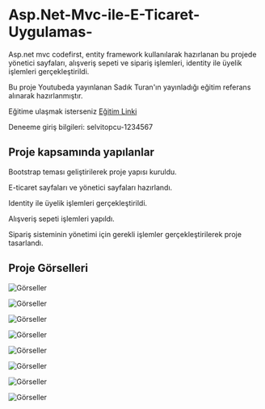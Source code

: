 # Asp.Net-Mvc-ile-E-Ticaret-Uygulamas-
Asp.net mvc codefirst, entity framework kullanılarak hazırlanan bu projede yönetici sayfaları, alışveriş sepeti ve sipariş işlemleri, identity ile üyelik işlemleri gerçekleştirildi.  

Bu proje Youtubeda yayınlanan  Sadık Turan'ın yayınladığı eğitim referans alınarak hazırlanmıştır.

Eğitime ulaşmak isterseniz [Eğitim Linki](https://youtube.com/playlist?list=PLXuv2PShkuHx1ojAJU-fCaxNYDIsBTELp)

Deneeme giriş bilgileri: selvitopcu-1234567

## Proje kapsamında yapılanlar

Bootstrap teması geliştirilerek proje yapısı kuruldu.

E-ticaret sayfaları ve yönetici sayfaları hazırlandı.

Identity ile üyelik işlemleri gerçekleştirildi.

Alışveriş sepeti işlemleri yapıldı.

Sipariş sisteminin yönetimi için gerekli işlemler gerçekleştirilerek proje tasarlandı.


## Proje Görselleri
![Görseller](https://resmim.net/cdn/2023/07/30/SrTfJo.png)

![Görseller](https://resmim.net/cdn/2023/07/30/SrTmWW.png)

![Görseller](https://resmim.net/cdn/2023/07/30/SrTDKh.png)

![Görseller](https://resmim.net/cdn/2023/07/30/SrTNVK.png)

![Görseller](https://resmim.net/cdn/2023/07/30/SrTT2M.png)

![Görseller](https://resmim.net/cdn/2023/07/30/SrTjkQ.png)

![Görseller](https://resmim.net/cdn/2023/07/30/SrTw43.png)

![Görseller](https://resmim.net/cdn/2023/07/30/SrTHj7.png)

